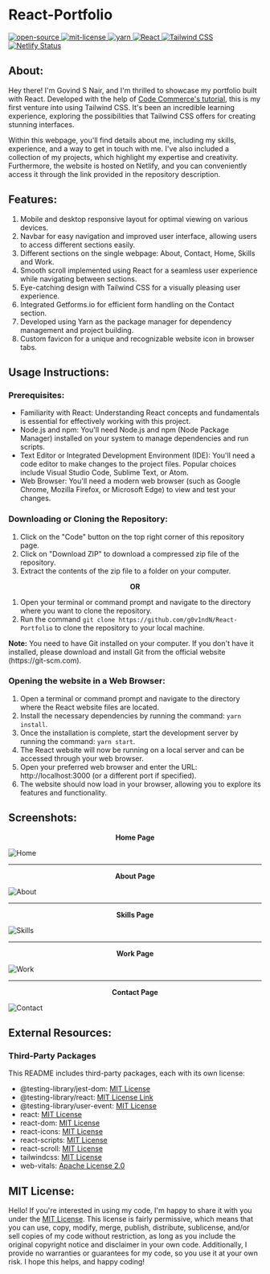 # React-Portfolio
<div align="left">
   <a href="https://opensource.org/osd">
      <img src="https://img.shields.io/badge/Open%20Source-%2328a745" alt="open-source"/>
   </a>
   <a href="https://opensource.org/license/mit/">
      <img src="https://img.shields.io/badge/License-MIT-green" alt="mit-license"/>
   </a>
   <a href="https://classic.yarnpkg.com/lang/en/">
      <img src="https://img.shields.io/badge/Yarn-%232188b6" alt="yarn"/>
   </a>
   <a href="https://react.dev/">
      <img src="https://img.shields.io/badge/React-%2361DAFB" alt="React"/>
   </a>
   <a href="https://tailwindcss.com/">
      <img src="https://img.shields.io/badge/Tailwind%20CSS-%2338B2AC" alt="Tailwind CSS"/>
   </a>
   <a href="https://app.netlify.com/sites/govindsnair/deploys">
      <img src="https://api.netlify.com/api/v1/badges/a920d991-df08-4559-978b-045d6c365e7a/deploy-status" alt="Netlify Status">
   </a>
</div>

## About:
Hey there! I'm Govind S Nair, and I'm thrilled to showcase my portfolio built with React. Developed with the help of <a href="https://www.youtube.com/watch?v=2kg0z1qNrkw&t">Code Commerce's tutorial</a>, this is my first venture into using Tailwind CSS. It's been an incredible learning experience, exploring the possibilities that Tailwind CSS offers for creating stunning interfaces.

Within this webpage, you'll find details about me, including my skills, experience, and a way to get in touch with me. I've also included a collection of my projects, which highlight my expertise and creativity. Furthermore, the website is hosted on Netlify, and you can conveniently access it through the link provided in the repository description.

## Features:
1. Mobile and desktop responsive layout for optimal viewing on various devices.
2. Navbar for easy navigation and improved user interface, allowing users to access different sections easily.
3. Different sections on the single webpage: About, Contact, Home, Skills and Work.
4. Smooth scroll implemented using React for a seamless user experience while navigating between sections.
5. Eye-catching design with Tailwind CSS for a visually pleasing user experience.
6. Integrated Getforms.io for efficient form handling on the Contact section.
7. Developed using Yarn as the package manager for dependency management and project building.
8. Custom favicon for a unique and recognizable website icon in browser tabs.

## Usage Instructions:

### Prerequisites:
- Familiarity with React: Understanding React concepts and fundamentals is essential for effectively working with this project.
- Node.js and npm: You'll need Node.js and npm (Node Package Manager) installed on your system to manage dependencies and run scripts.
- Text Editor or Integrated Development Environment (IDE): You'll need a code editor to make changes to the project files. Popular choices include Visual Studio Code, Sublime Text, or Atom.
- Web Browser: You'll need a modern web browser (such as Google Chrome, Mozilla Firefox, or Microsoft Edge) to view and test your changes.

### Downloading or Cloning the Repository:
1. Click on the "Code" button on the top right corner of this repository page.
2. Click on "Download ZIP" to download a compressed zip file of the repository.
3. Extract the contents of the zip file to a folder on your computer.

<p align="center"><b> OR </b></p>

1. Open your terminal or command prompt and navigate to the directory where you want to clone the repository.
2. Run the command `git clone https://github.com/g0v1ndN/React-Portfolio` to clone the repository to your local machine.
<p><b>Note:</b> You need to have Git installed on your computer. If you don't have it installed, please download and install Git from the official website (https://git-scm.com).</p>

### Opening the website in a Web Browser:
1. Open a terminal or command prompt and navigate to the directory where the React website files are located.
2. Install the necessary dependencies by running the command: `yarn install`.
3. Once the installation is complete, start the development server by running the command: `yarn start`.
4. The React website will now be running on a local server and can be accessed through your web browser.
5. Open your preferred web browser and enter the URL: http://localhost:3000 (or a different port if specified).
6. The website should now load in your browser, allowing you to explore its features and functionality.

## Screenshots:
<p align="center"><b>Home Page</b></p>
<img src="https://github.com/g0v1ndN/React-Portfolio/blob/main/Screenshots/Home.png" alt="Home"/>
<hr>
<p align="center"><b>About Page</b></p>
<img src="https://github.com/g0v1ndN/React-Portfolio/blob/main/Screenshots/About.png" alt="About"/>
<hr>
<p align="center"><b>Skills Page</b></p>
<img src="https://github.com/g0v1ndN/React-Portfolio/blob/main/Screenshots/Skills.png" alt="Skills"/>
<hr>
<p align="center"><b>Work Page</b></p>
<img src="https://github.com/g0v1ndN/React-Portfolio/blob/main/Screenshots/Projects.png" alt="Work"/>
<hr>
<p align="center"><b>Contact Page</b></p>
<img src="https://github.com/g0v1ndN/React-Portfolio/blob/main/Screenshots/Contact.png" alt="Contact"/>

## External Resources:

### Third-Party Packages
This README includes third-party packages, each with its own license:

- @testing-library/jest-dom: <a href="https://github.com/testing-library/jest-dom/blob/main/LICENSE">MIT License</a>
- @testing-library/react: <a href="https://github.com/testing-library/react-testing-library/blob/main/LICENSE">MIT License Link</a>
- @testing-library/user-event: <a href="https://github.com/testing-library/user-event/blob/main/LICENSE">MIT License</a>
- react: <a href="https://github.com/facebook/react/blob/main/LICENSE">MIT License</a>
- react-dom: <a href="https://github.com/facebook/react/blob/main/LICENSE">MIT License</a>
- react-icons: <a href="https://github.com/react-icons/react-icons/blob/master/LICENSE">MIT License</a>
- react-scripts: <a href="https://github.com/facebook/react/blob/main/LICENSE">MIT License</a>
- react-scroll: <a href="https://github.com/fisshy/react-scroll/blob/master/LICENSE">MIT License</a>
- tailwindcss: <a href="https://github.com/tailwindlabs/tailwindcss/blob/master/LICENSE">MIT License</a>
- web-vitals: <a href="https://github.com/GoogleChrome/web-vitals/blob/main/LICENSE">Apache License 2.0</a>

## MIT License: 
Hello! If you're interested in using my code, I'm happy to share it with you under the <a href="https://github.com/g0v1ndN/React-Portfolio/blob/main/LICENSE">MIT License</a>. This license is fairly permissive, which means that you can use, copy, modify, merge, publish, distribute, sublicense, and/or sell copies of my code without restriction, as long as you include the original copyright notice and disclaimer in your own code. Additionally, I provide no warranties or guarantees for my code, so you use it at your own risk. I hope this helps, and happy coding!
